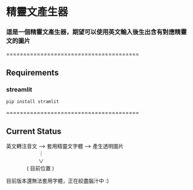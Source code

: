 # 精靈文產生器
### 這是一個精靈文產生器，期望可以使用英文輸入後生出含有對應精靈文的圖片
=======================================
## Requirements
### streamlit
``` 
pip install stramlit
```
=======================================
## Current Status
英文轉注音文 --> 套用精靈文字體 --> 產生透明圖片  
　　　　　　 ｜  
　　　　　　 ∨  
　　　　( 目前位置 )  
  
目前版本還無法套用字體，正在絞盡腦汁中 :)
